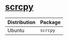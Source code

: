 # [scrcpy](https://github.com/Genymobile/scrcpy)

| Distribution | Package  |
| ------------ | -------- |
| Ubuntu       | `scrcpy` |
